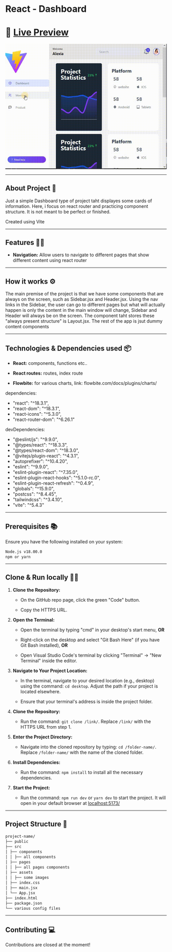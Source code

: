 # React - Dashboard

# 🔗 [Live Preview](https://classy-klepon-4630ee.netlify.app/)

![Design preview](./src/assets/preview.gif)

---

## About Project 👋

Just a simple Dashboard type of project taht displayes some cards of information. Here, i focus on react router and practicing component structure. It is not meant to be perfect or finished.

Created using Vite

---

## Features 👨‍💻

- **Navigation:** Allow users to navigate to different pages that show different content using react router

---

## How it works ⚙️

The main premise of the project is that we have some components that are always on the screen, such as Sidebar.jsx and Header.jsx. Using the nav links in the Sidebar, the user can go to different pages but what will actually happen is only the content in the main window will change, Sidebar and Header will always be on the screen. The component taht stores these "always present structure" is Layout.jsx. The rest of the app is jsut dummy content components

---

## Technologies & Dependencies used 📦

- **React:** components, functions etc..

- **React routes:** routes, index route

- **Flowbite:** for various charts, link: flowbite.com/docs/plugins/charts/

dependencies:

- "react": "^18.3.1",
- "react-dom": "^18.3.1",
- "react-icons": "^5.3.0",
- "react-router-dom": "^6.26.1"

devDependencies:

- "@eslint/js": "^9.9.0",
- "@types/react": "^18.3.3",
- "@types/react-dom": "^18.3.0",
- "@vitejs/plugin-react": "^4.3.1",
- "autoprefixer": "^10.4.20",
- "eslint": "^9.9.0",
- "eslint-plugin-react": "^7.35.0",
- "eslint-plugin-react-hooks": "^5.1.0-rc.0",
- "eslint-plugin-react-refresh": "^0.4.9",
- "globals": "^15.9.0",
- "postcss": "^8.4.45",
- "tailwindcss": "^3.4.10",
- "vite": "^5.4.3"

---

## Prerequisites 📚

Ensure you have the following installed on your system:

    Node.js v18.00.0
    npm or yarn

---

## Clone & Run locally 🏃‍♂️

1. **Clone the Repository:**

   - On the GitHub repo page, click the green "Code" button.

   - Copy the HTTPS URL.

2. **Open the Terminal:**

   - Open the terminal by typing "cmd" in your desktop's start menu, **OR**

   - Right-click on the desktop and select "Git Bash Here" (if you have Git Bash installed), **OR**

   - Open Visual Studio Code's terminal by clicking "Terminal" -> "New Terminal" inside the editor.

3. **Navigate to Your Project Location:**

   - In the terminal, navigate to your desired location (e.g., desktop) using the command: `cd desktop`. Adjust the path if your project is located elsewhere.

   - Ensure that your terminal's address is inside the project folder.

4. **Clone the Repository:**

   - Run the command: `git clone /link/`. Replace `/link/` with the HTTPS URL from step 1.

5. **Enter the Project Directory:**

   - Navigate into the cloned repository by typing: `cd /folder-name/`. Replace `/folder-name/` with the name of the cloned folder.

6. **Install Dependencies:**

   - Run the command: `npm install` to install all the necessary dependencies.

7. **Start the Project:**

   - Run the command: `npm run dev` or `yarn dev` to start the project. It will open in your default browser at [localhost:5173/](http://localhost:5173/)

---

## Project Structure 📂

    project-name/
    ├── public
    ├── src
    │ ├── components
    │ │ ├── all components
    │ ├── pages
    │ │ ├── all pages components
    │ ├── assets
    │ │ ├── some images
    │ ├── index.css
    │ ├── main.jsx
    │ └── App.jsx
    ├── index.html
    ├── package.json
    └── various config files

---

## Contributing 💻

Contributions are closed at the moment!

